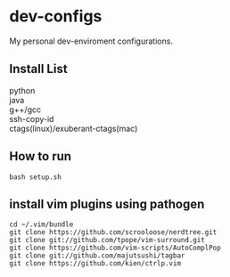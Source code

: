 # dev-configs
My personal dev-enviroment configurations.

## Install List
python   
java   
g++/gcc   
ssh-copy-id   
ctags(linux)/exuberant-ctags(mac)   

## How to run
```
bash setup.sh
```
## install vim plugins using pathogen
```
cd ~/.vim/bundle
git clone https://github.com/scrooloose/nerdtree.git
git clone git://github.com/tpope/vim-surround.git 
git clone https://github.com/vim-scripts/AutoComplPop
git clone git://github.com/majutsushi/tagbar 
git clone https://github.com/kien/ctrlp.vim
```


